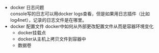 * docker 日志问题   
console写的日志可以用docker logs查看，但是如果用日志插件（比如log4net），记录的日志文件是在哪里。
* docker 配置文件   docker中如何从外部更改配置文件从而是容器环境变化
    * docker挂载点
    * docker从主机上拷贝文件到容器中
    * 数据卷
